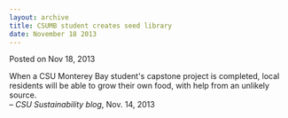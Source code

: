 ```yaml
---
layout: archive
title: CSUMB student creates seed library
date: November 18 2013
---
```





<span class="date">Posted on Nov 18, 2013    </span>
<p>When a CSU Monterey Bay student&apos;s capstone project is completed,
local residents will be able to grow their own food, with help from
an unlikely source.<br>
&#x2013; <em>CSU Sustainability blog</em>, Nov. 14, 2013</br></p>





